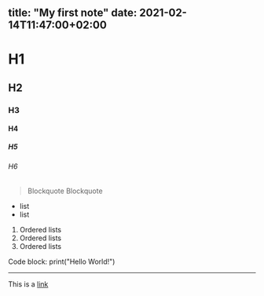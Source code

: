 title: "My first note"
date: 2021-02-14T11:47:00+02:00
---

# H1
## H2
### H3
#### H4
##### H5
###### H6

> Blockquote
> Blockquote

* list
* list

1. Ordered lists
2. Ordered lists
3. Ordered lists

Code block:
    print("Hello World!")

***

This is a [link](https://github.com/)